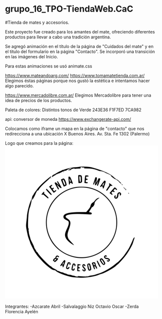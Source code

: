 # grupo_16_TPO-TiendaWeb.CaC

#Tienda de mates y accesorios.

Este proyecto fue creado para los amantes del mate, ofreciendo diferentes productos para llevar a cabo una tradición argentina.


Se agregó animación en el título de la página de "Cuidados del mate" y en el titulo del formulario en la página "Contacto".
Se incorporó una transición en las imágenes del Inicio.

Para estas animaciones se usó animate.css


https://www.mateandoarg.com/
https://www.tomamatetienda.com.ar/
Elegimos éstas páginas porque nos gustó la estética e intentamos hacer algo parecido.

https://www.mercadolibre.com.ar/
Elegimos Mercadolibre para tener una idea de precios de los productos.


Paleta de colores: Distintos tonos de Verde
243E36
F1F7ED
7CA982

api: conversor de moneda
https://www.exchangerate-api.com/

Colocamos como iframe un mapa en la página de "contacto" que nos redirecciona a una ubicación X Buenos Aires. 
Av. Sta. Fe 1302 (Palermo)


Logo que creamos para la página:
![Screenshoot](./assets/logo3.svg) 


Integrantes:
-Azcarate Abril
-Salvalaggio Niz Octavio Oscar
-Zerda Florencia Ayelén

